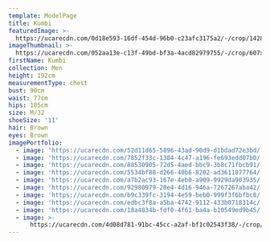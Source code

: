 ```yaml
---
template: ModelPage
title: Kumbi
featuredImage: >-
  https://ucarecdn.com/0d18e593-16df-454d-96b0-c23afc3175a2/-/crop/1428x901/0,15/-/preview/
imageThumbnail: >-
  https://ucarecdn.com/052aa13e-c13f-49bd-bf3a-4acd82979755/-/crop/607x799/821,109/-/preview/
firstName: Kumbi
collection: Men
height: 192cm
measurementType: chest
bust: 90cm
waist: 77cm
hips: 105cm
size: M/32
shoeSize: '11'
hair: Brown
eyes: Brown
imagePortfolio:
  - image: 'https://ucarecdn.com/52d11d65-5896-43ad-90d9-d1bdad72e3bd/'
  - image: 'https://ucarecdn.com/7852f33c-1384-4c47-a196-fe693edd07b0/'
  - image: 'https://ucarecdn.com/88530905-72d5-4aed-bbc9-3b8c71fbcb91/'
  - image: 'https://ucarecdn.com/5534bf88-d266-40b6-8202-ad3611877764/'
  - image: 'https://ucarecdn.com/a7b2ac93-167e-4eb0-a909-9929da903935/'
  - image: 'https://ucarecdn.com/92980979-20e4-4d16-946a-7267267aba42/'
  - image: 'https://ucarecdn.com/b9c339fc-3194-4e59-beb0-999f3f6bfbc8/'
  - image: 'https://ucarecdn.com/edbc3f8a-a5ba-4742-9112-433b0718314c/'
  - image: 'https://ucarecdn.com/18a4834b-fdf0-4f61-ba4a-b10549ed9b45/'
  - image: >-
      https://ucarecdn.com/4d08d781-91bc-45cc-a2af-bf1c02543f38/-/crop/1452x1350/612,180/-/preview/-/rotate/90/
---
```



